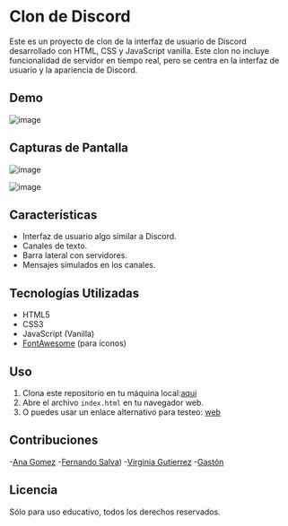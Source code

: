 # Clon de Discord

Este es un proyecto de clon de la interfaz de usuario de Discord desarrollado con HTML, CSS y JavaScript vanilla. Este clon no incluye funcionalidad de servidor en tiempo real, pero se centra en la interfaz de usuario y la apariencia de Discord.

## Demo
![image](https://github.com/gaston010/frontend-integrador/assets/126522288/6991f0f7-aea7-4af7-bd6c-b4b019ccc159)

## Capturas de Pantalla
![image](https://github.com/gaston010/frontend-integrador/assets/126522288/1cf2933d-dbc6-4db0-bf66-ec315f17b634)

![image](https://github.com/gaston010/frontend-integrador/assets/126522288/990cecc3-70d6-4914-ae1b-b76d0aaa5842)


## Características

- Interfaz de usuario algo similar a Discord.
- Canales de texto.
- Barra lateral con servidores.
- Mensajes simulados en los canales.

## Tecnologías Utilizadas

- HTML5
- CSS3
- JavaScript (Vanilla)
- [FontAwesome](https://fontawesome.com/) (para íconos)

## Uso

1. Clona este repositorio en tu máquina local:[aqui](https://github.com/gaston010/frontend-integrador.git)
2. Abre el archivo `index.html` en tu navegador web.
3. O puedes usar un enlace alternativo para testeo: [web](https://gaston010.github.io/frontend-integrador/)

## Contribuciones 
-[Ana Gomez](https://github.com/AnitaGomez2183)
-[Fernando Salva](https://github.com/FSALVA157))
-[Virginia Gutierrez](https://github.com/virginia1612)
-[Gastón](https://github.com/gaston010)

## Licencia
Sólo para uso educativo, todos los derechos reservados.

